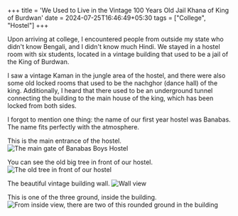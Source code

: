 +++
title = 'We Used to Live in the Vintage 100 Years Old Jail Khana of King of Burdwan'
date = 2024-07-25T16:46:49+05:30
tags = ["College", "Hostel"]
+++

Upon arriving at college, I encountered people from outside my state who didn't know Bengali, and I didn't know much Hindi. We stayed in a hostel room with six students, located in a vintage building that used to be a jail of the King of Burdwan. 

I saw a vintage Kaman in the jungle area of the hostel, and there were also some old locked rooms that used to be the nachghor (dance hall) of the king. Additionally, I heard that there used to be an underground tunnel connecting the building to the main house of the king, which has been locked from both sides.

I forgot to mention one thing: the name of our first year hostel was Banabas. The name fits perfectly with the atmosphere.

This is the main entrance of the hostel.
![The main gate of Banabas Boys Hostel](/img/banabas/banabas.jpg)


You can see the old big tree in front of our hostel.
![The old tree in front of our hostel](/img/banabas/banabas1.jpg)


The beautiful vintage building wall.
![Wall view](/img/banabas/banabas2.jpg)


This is one of the three ground, inside the building. 
![From inside view, there are two of this rounded ground in the building](/img/banabas/banabas3.jpg)
